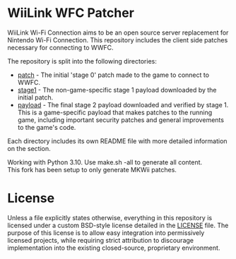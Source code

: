 # WiiLink WFC Patcher
WiiLink Wi-Fi Connection aims to be an open source server replacement for Nintendo Wi-Fi Connection.
This repository includes the client side patches necessary for connecting to WWFC.

The repository is split into the following directories:

* [patch](patch) - The initial 'stage 0' patch made to the game to connect to WWFC.
* [stage1](stage1) - The non-game-specific stage 1 payload downloaded by the initial patch.
* [payload](payload) - The final stage 2 payload downloaded and verified by stage 1. This is a game-specific payload
that makes patches to the running game, including important security patches and general improvements to the game's code.

Each directory includes its own README file with more detailed information on the section.

Working with Python 3.10. Use make.sh -all to generate all content.  
This fork has been setup to only generate MKWii patches.

# License
Unless a file explicitly states otherwise, everything in this repository is licensed under a custom BSD-style
license detailed in the [LICENSE](LICENSE) file. The purpose of this license is to allow easy integration into
permissively licensed projects, while requiring strict attribution to discourage implementation into the existing
closed-source, proprietary environment.
